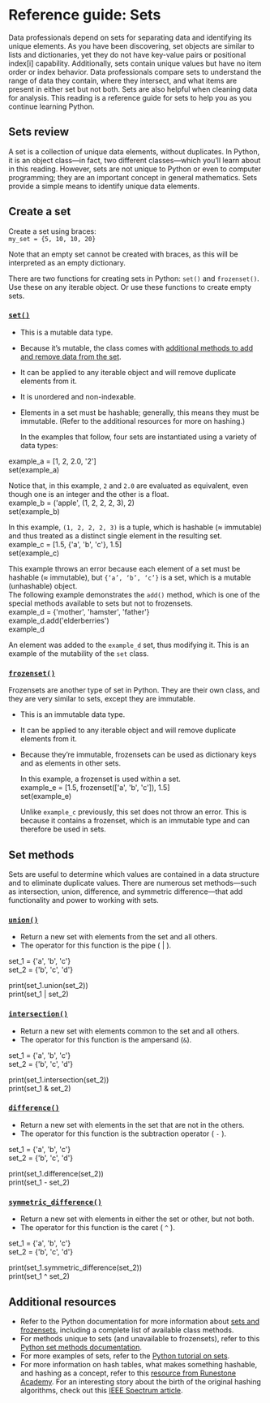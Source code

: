 # **Reference guide: Sets**

Data professionals depend on sets for separating data and identifying its unique elements. As you have been discovering, set objects are similar to lists and dictionaries, yet they do not have key-value pairs or positional index\[i\] capability. Additionally, sets contain unique values but have no item order or index behavior. Data professionals compare sets to understand the range of data they contain, where they intersect, and what items are present in either set but not both. Sets are also helpful when cleaning data for analysis. This reading is a reference guide for sets to help you as you continue learning Python.

## **Sets review**

A set is a collection of unique data elements, without duplicates. In Python, it is an object class—in fact, two different classes—which you’ll learn about in this reading. However, sets are not unique to Python or even to computer programming; they are an important concept in general mathematics. Sets provide a simple means to identify unique data elements.

## **Create a set**

Create a set using braces:  
`my_set = {5, 10, 10, 20}`

Note that an empty set cannot be created with braces, as this will be interpreted as an empty dictionary. 

There are two functions for creating sets in Python: `set()` and `frozenset()`. Use these on any iterable object. Or use these functions to create empty sets.

### [`set()`](https://docs.python.org/3/library/stdtypes.html#set-types-set-frozenset)

* This is a mutable data type.  
* Because it’s mutable, the class comes with [additional methods to add and remove data from the set](https://docs.python.org/3/library/stdtypes.html#frozenset.update).  
* It can be applied to any iterable object and will remove duplicate elements from it.  
* It is unordered and non-indexable.   
* Elements in a set must be hashable; generally, this means they must be immutable. (Refer to the additional resources for more on hashing.)

  In the examples that follow, four sets are instantiated using a variety of data types:

example\_a \= \[1, 2, 2.0, '2'\]  
set(example\_a)

Notice that, in this example, `2` and `2.0` are evaluated as equivalent, even though one is an integer and the other is a float.   
example\_b \= ('apple', (1, 2, 2, 2, 3), 2)  
set(example\_b)

In this example, `(1, 2, 2, 2, 3)` is a tuple, which is hashable (≈ immutable) and thus treated as a distinct single element in the resulting set.  
example\_c \= \[1.5, {'a', 'b', 'c'}, 1.5\]  
set(example\_c)

This example throws an error because each element of a set must be hashable (≈ immutable), but `{‘a’, ‘b’, ‘c’}` is a set, which is a mutable (unhashable) object.  
The following example demonstrates the `add()` method, which is one of the special methods available to sets but not to frozensets.   
example\_d \= {'mother', 'hamster', 'father'}  
example\_d.add('elderberries')  
example\_d

An element was added to the `example_d` set, thus modifying it. This is an example of the mutability of the `set` class.

### [`frozenset()`](https://docs.python.org/3/library/stdtypes.html#frozenset)

Frozensets are another type of set in Python. They are their own class, and they are very similar to sets, except they are immutable.

* This is an immutable data type.  
* It can be applied to any iterable object and will remove duplicate elements from it.  
* Because they’re immutable, frozensets can be used as dictionary keys and as elements in other sets.

  In this example, a frozenset is used within a set.  
  example\_e \= \[1.5, frozenset(\['a', 'b', 'c'\]), 1.5\]  
  set(example\_e)  
    
  Unlike `example_c` previously, this set does not throw an error. This is because it contains a frozenset, which is an immutable type and can therefore be used in sets.


## Set methods

Sets are useful to determine which values are contained in a data structure and to eliminate duplicate values. There are numerous set methods—such as intersection, union, difference, and symmetric difference—that add functionality and power to working with sets.

### [`union()`](https://docs.python.org/3/library/stdtypes.html#frozenset.union) 

* Return a new set with elements from the set and all others.  
* The operator for this function is the pipe ( | ).

set\_1 \= {'a', 'b', 'c'}  
set\_2 \= {'b', 'c', 'd'}

print(set\_1.union(set\_2))  
print(set\_1 | set\_2)

### [`intersection()`](https://docs.python.org/3/library/stdtypes.html#frozenset.intersection) 

* Return a new set with elements common to the set and all others.  
* The operator for this function is the ampersand (`&`).

set\_1 \= {'a', 'b', 'c'}  
set\_2 \= {'b', 'c', 'd'}

print(set\_1.intersection(set\_2))  
print(set\_1 & set\_2)

### [`difference()`](https://docs.python.org/3/library/stdtypes.html#frozenset.difference) 

* Return a new set with elements in the set that are not in the others.  
* The operator for this function is the subtraction operator ( `-` ).

set\_1 \= {'a', 'b', 'c'}  
set\_2 \= {'b', 'c', 'd'}

print(set\_1.difference(set\_2))  
print(set\_1 \- set\_2)

### [`symmetric_difference()`](https://docs.python.org/3/library/stdtypes.html#frozenset.symmetric_difference) 

* Return a new set with elements in either the set or other, but not both.  
* The operator for this function is the caret ( `^` ).

set\_1 \= {'a', 'b', 'c'}  
set\_2 \= {'b', 'c', 'd'}

print(set\_1.symmetric\_difference(set\_2))  
print(set\_1 ^ set\_2)

## **Additional resources**

* Refer to the Python documentation for more information about [sets and frozensets](https://docs.python.org/3/library/stdtypes.html#set-types-set-frozenset), including a complete list of available class methods.  
* For methods unique to sets (and unavailable to frozensets), refer to this [Python set methods documentation](https://docs.python.org/3/library/stdtypes.html#frozenset.update).  
* For more examples of sets, refer to the [Python tutorial on sets](https://docs.python.org/3/tutorial/datastructures.html#sets).  
* For more information on hash tables, what makes something hashable, and hashing as a concept, refer to this [resource from Runestone Academy](https://runestone.academy/ns/books/published/pythonds/SortSearch/Hashing.html). For an interesting story about the birth of the original hashing algorithms, check out this [IEEE Spectrum article](https://spectrum.ieee.org/hans-peter-luhn-and-the-birth-of-the-hashing-algorithm).